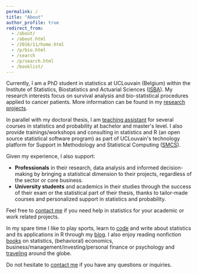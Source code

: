 ```yaml
---
permalink: /
title: "About"
author_profile: true
redirect_from: 
  - /about/
  - /about.html
  - /2016/11/home.html
  - /p/bio.html
  - /search
  - /p/search.html
  - /booklist/
---
```


Currently, I am a PhD student in statistics at UCLouvain (Belgium) within the Institute of Statistics, Biostatistics and Actuarial Sciences (<a href="https://uclouvain.be/fr/node/9330" target="_blank" rel="noopener">ISBA</a>). My research interests focus on survival analysis and bio-statistical procedures applied to cancer patients. More information can be found in my <a href="/research/">research projects</a>.

In parallel with my doctoral thesis, I am <a href="/teaching/">teaching assistant</a> for several courses in statistics and probability at bachelor and master's level. I also provide trainings/workshops and consulting in statistics and R (an open source statistical software program) as part of UCLouvain's technology platform for Support in Methodology and Statistical Computing (<a href="http://www.uclouvain.be/smcs" target="_blank" rel="noopener">SMCS</a>).

Given my experience, I also support:

* **Professionals** in their research, data analysis and informed decision-making by bringing a statistical dimension to their projects, regardless of the sector or core business.
* **University students** and academics in their studies through the success of their exam or the statistical part of their thesis, thanks to tailor-made courses and personalized support in statistics and probability.

Feel free to <a href="/contact/">contact me</a> if you need help in statistics for your academic or work related projects.

<!--Prior to this PhD, I graduated in 2015 with a Master in Economics from KU Leuven and in 2016 with a Master in Econometrics from Maastricht University. You may see my <a href="/cv/">CV</a> to have a better overview of my academic and professional background.

In May 2015, I became an international tennis chair umpire (White Badge certification). Since then, I am fortunate enough to work regularly as a chair or line umpire on major tennis events across the world. This position allows me to develop leadership and teamwork skills, and a strong communication thanks to the guidance of internationally certified umpires.-->

In my spare time I like to play sports, learn to <a href="/software/">code</a> and write about statistics and its applications in R through my <a href="https://statsandr.com/">blog</a>. I also enjoy reading nonfiction <a href="/files/booklist.html" target="_blank" rel="noopener">books</a> on statistics, (behavioral) economics, business/management/investing/personal finance or psychology and <a href="/files/visited-places.html" target="_blank" rel="noopener">traveling</a> around the globe.

Do not hesitate to <a href="/contact/">contact me</a> if you have any questions or inquiries.